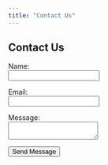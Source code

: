 ```yaml
---
title: "Contact Us"
---
```

<div class="container">
<h2>Contact Us</h2>
<form id="contact-form" method="GET" action="/thankyou">
  <p>
    <label for="name">Name:</label><br>
    <input type="text" id="name" name="name" required>
  </p>
  <p>
    <label for="email">Email:</label><br>
    <input type="email" id="email" name="email" required>
  </p>
  <p>
    <label for="message">Message:</label><br>
    <textarea id="message" name="message" required></textarea>
  </p>
  <p>
    <button type="submit">Send Message</button>
  </p>
</form>
</div>

<script>
  document.getElementById('contact-form').addEventListener('submit', function(event) {
    const emailInput = document.getElementById('email');
    const email = emailInput.value;
    const emailPattern = /^[^\s@]+@[^\s@]+\.[^\s@]+$/;

    if (!emailPattern.test(email)) {
      alert('Please enter a valid email address.');
      event.preventDefault();
    }
  });
</script>